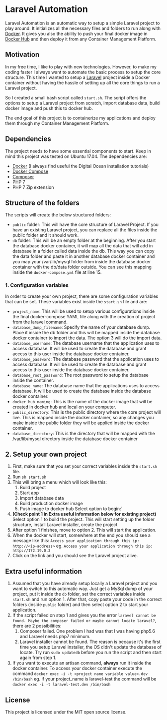 
# Laravel Automation

Laravel Automation is an automatic way to setup a simple Laravel project to play around. It initializes all the necessary files and folders to run along with [Docker](https://www.docker.com/). It gives you also the ability to push your final docker image in [Docker Hub](https://hub.docker.com/) and then deploy it from any Container Management Platform.

## Motivation

In my free time, I like to play with new technologies. However, to make my coding faster I always want to automate the basic process to setup the core structure. This time I wanted to setup a [Laravel](https://laravel.com/) project inside a Docker container without having the hassle of setting up all the core things to run a Laravel project.  

So I created a small bash script called `start.sh`. The script offers the options to setup a Laravel project from scratch, import database data, build docker image and push this to docker hub.

The end goal of this project is to containerize my applications and deploy them through my Container Management Platform.

## Dependencies

The project needs to have some essential components to start. Keep in mind this project was tested on Ubuntu 17.04. The dependencies are:

* [Docker](https://www.digitalocean.com/community/tutorials/how-to-install-and-use-docker-on-ubuntu-16-04) (I always find useful the Digital Ocean installation tutorials)
* [Docker Compose](https://www.digitalocean.com/community/tutorials/how-to-install-docker-compose-on-ubuntu-16-04)
* [Composer](https://getcomposer.org/download/)
* PHP 7
* PHP 7 Zip extension

## Structure of the folders

The scripts will create the below structured folders:

- `public` folder:  This will have the core structure of Laravel Project. If you have an existing Laravel project, you can replace all the files inside the public folder and it should work.
- `db` folder: This will be an empty folder at the beginning. After you start the database docker container, it will map all the data that will add in database in a folder called data inside the db. This way you can copy the data folder and paste it in another database docker container and you map your /var/lib/mysql folder from inside the database docker container with the db/data folder outside. You can see this mapping inside the `docker-compose.yml` file at line 15.

### 1. Configuration variables

In order to create your own project, there are some configuration variables that can be set. These variables exist inside the `start.sh` file and are:

- `project_name`: This will be used to setup various configurations inside the final docker-compose YAML file along with the creation of project from the laravel command.
- `database_dump_filename`: Specify the name of your database dump. Place it inside the db folder and this will be mapped inside the database docker container to import the data. The option 3 will do the import data.
- `database_username`: The database username that the application uses to access database. It will be used to create the database and grant access to this user inside the database docker container.
- `database_password`: The database password that the application uses to access database. It will be used to create the database and grant access to this user inside the database docker container.
- `database_root_password`: The root password to setup the database inside the container.
- `database_name`: The database name that the applications uses to access database. It will be used to create the database inside the database docker container.
- `docker_hub_naming`: This is the name of the docker image that will be created in docker hub and local on your computer.
- `public_directory`: This is the public directory where the core project will live. This is mapped inside the docker container, so any changes you make inside the public folder they will be applied inside the docker container.
- `database_directory`: This is the directory that will be mapped with the /var/lib/mysql directory inside the database docker container

## 2. Setup your own project

  1. First, make sure that you set your correct variables inside the `start.sh` file.
  2. Run `sh start.sh`
  3. This will bring a menu which will look like this:
     1. Build project
      2. Start app
      3. Import database data
      4. Build production docker image
      5. Push  image to docker hub
      Select option to begin:`
  4. **(Check point 1 in Extra useful information below for existing project)** Select option 1 to build the project. This will start setting up the folder structure, install Laravel installer, create the project
  5. After option 1 finishes, move to option 2. This will start the application.
  6. When the docker will start, somewhere at the end you should see a message like this:
    `Access your application through this ip: http://<ip-address>` eg. `Access your application through this ip: http://172.19.0.3`
  7. Click on the link and you should see the Laravel project alive.

## Extra useful information

  1. Assumed that you have already setup locally a Laravel project and you want to switch to this automatic way. Just get a MySql dump of your project, put it inside the `db` folder, set the correct variables inside `start.sh` and run option 1. After that, copy paste your code in the correct folders (inside `public` folder) and then select option 2 to start your application.
  2. If the script failed on step 1 and gives you the error `laravel cannot be found. Maybe the composer failed or maybe cannot locate laravel?`, there are 2 possibilities:
     1. Composer failed. One problem I had was that I was having php5.6 and Laravel needs php7 minimum.
     2. Laravel installer cannot be found. The reason is because it's the first time you setup Laravel installer, the OS didn't update the database of locate. Try run `sudo updatedb` before you run the script and then start again from step 1.
  3. If you want to execute an artisan command, **always** run it inside the docker container. To access your docker container execute the command `docker exec -i -t <project name variable value>.dev /bin/bash` eg. if your project_name is laravel-test the command will be `docker exec -i -t laravel-test.dev /bin/bash`

## License

This project is licensed under the MIT open source license.
